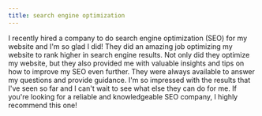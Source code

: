 ```yaml
---
title: search engine optimization
---
```


I recently hired a company to do search engine optimization (SEO) for my website and I'm so glad I did! They did an amazing job optimizing my website to rank higher in search engine results. Not only did they optimize my website, but they also provided me with valuable insights and tips on how to improve my SEO even further. They were always available to answer my questions and provide guidance. I'm so impressed with the results that I've seen so far and I can't wait to see what else they can do for me. If you're looking for a reliable and knowledgeable SEO company, I highly recommend this one!